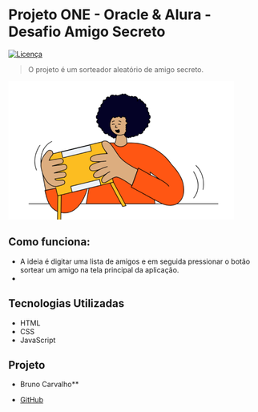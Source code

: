 # Projeto ONE - Oracle & Alura - Desafio Amigo Secreto

[![Licença](https://img.shields.io/badge/licença-MIT-green)](LICENSE)

> O projeto é um sorteador aleatório de amigo secreto.

![Imagem do Projeto](assets/amigo-secreto.png)

## Como funciona:

*   A ideia é digitar uma lista de amigos e em seguida pressionar o botão sortear um amigo na tela principal da aplicação.
*   

## Tecnologias Utilizadas

*   HTML
*   CSS
*   JavaScript

## Projeto

* Bruno Carvalho**

*   [GitHub](https://github.com/brunodsh/projeto-one-challenge-amigo-secreto)
